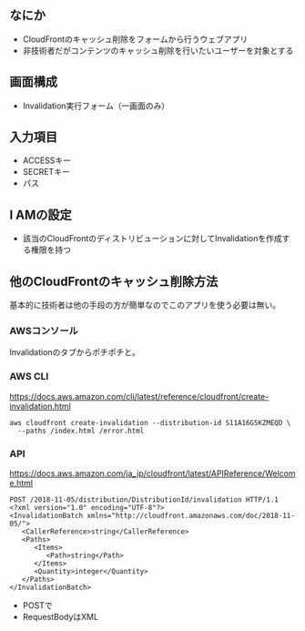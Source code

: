 ## なにか
* CloudFrontのキャッシュ削除をフォームから行うウェブアプリ
* 非技術者だがコンテンツのキャッシュ削除を行いたいユーザーを対象とする

## 画面構成
* Invalidation実行フォーム（一画面のみ）

## 入力項目
* ACCESSキー
* SECRETキー
* パス

## I AMの設定
* 該当のCloudFrontのディストリビューションに対してInvalidationを作成する権限を持つ

## 他のCloudFrontのキャッシュ削除方法
基本的に技術者は他の手段の方が簡単なのでこのアプリを使う必要は無い。

### AWSコンソール
Invalidationのタブからポチポチと。

### AWS CLI
https://docs.aws.amazon.com/cli/latest/reference/cloudfront/create-invalidation.html
   
    aws cloudfront create-invalidation --distribution-id S11A16G5KZMEQD \
      --paths /index.html /error.html

### API
https://docs.aws.amazon.com/ja_jp/cloudfront/latest/APIReference/Welcome.html

    POST /2018-11-05/distribution/DistributionId/invalidation HTTP/1.1
    <?xml version="1.0" encoding="UTF-8"?>
    <InvalidationBatch xmlns="http://cloudfront.amazonaws.com/doc/2018-11-05/">
       <CallerReference>string</CallerReference>
       <Paths>
          <Items>
             <Path>string</Path>
          </Items>
          <Quantity>integer</Quantity>
       </Paths>
    </InvalidationBatch>

* POSTで
* RequestBodyはXML